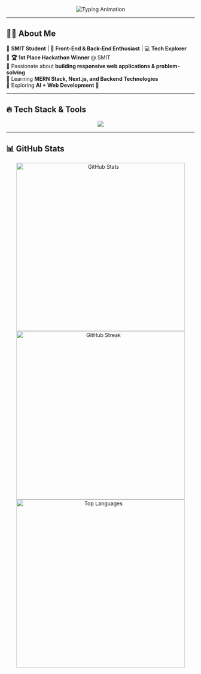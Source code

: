 <!-- Typing Effect -->
<p align="center">
  <img src="https://readme-typing-svg.herokuapp.com?font=Fira+Code&size=30&pause=1000&color=58A6FF&center=true&vCenter=true&width=800&lines=Hi+There!+I'm+Ayaz+Ahmed;Passionate+Web+Developer;Learning+Advanced+Web+Development;Open+Source+Contributor+🚀" alt="Typing Animation">
</p>

---

## 👨‍💻 **About Me**  
🔹 **SMIT Student** | 🎯 **Front-End & Back-End Enthusiast** | 💻 **Tech Explorer**  
🔹 **🏆 1st Place Hackathon Winner** @ SMIT  
🔹 Passionate about **building responsive web applications & problem-solving**  
🔹 Learning **MERN Stack, Next.js, and Backend Technologies**  
🔹 Exploring **AI + Web Development** 🚀  

---

## 🔥 **Tech Stack & Tools**  
<p align="center">
  <img src="https://skillicons.dev/icons?i=html,css,js,react,nextjs,tailwind,bootstrap,typescript,nodejs,express,mongodb,git,github,vscode,figma" />
</p>

---

## 📊 GitHub Stats  
<p align="center">
  <img src="https://github-readme-stats-sigma-five.vercel.app/api?username=mrayaz7983&show_icons=true&theme=radical" alt="GitHub Stats" width="450px">
  <img src="https://github-readme-streak-stats.herokuapp.com/?user=mrayaz7983&theme=radical" alt="GitHub Streak" width="450px">
  <img src="https://github-readme-stats.vercel.app/api/top-langs/?username=mrayaz7983&layout=compact&theme=radical" alt="Top Languages" width="450px">
</p>

